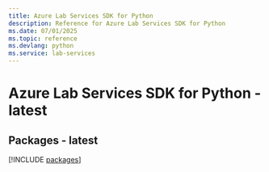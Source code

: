```yaml
---
title: Azure Lab Services SDK for Python
description: Reference for Azure Lab Services SDK for Python
ms.date: 07/01/2025
ms.topic: reference
ms.devlang: python
ms.service: lab-services
---
```

# Azure Lab Services SDK for Python - latest
## Packages - latest
[!INCLUDE [packages](lab-services-index.md)]